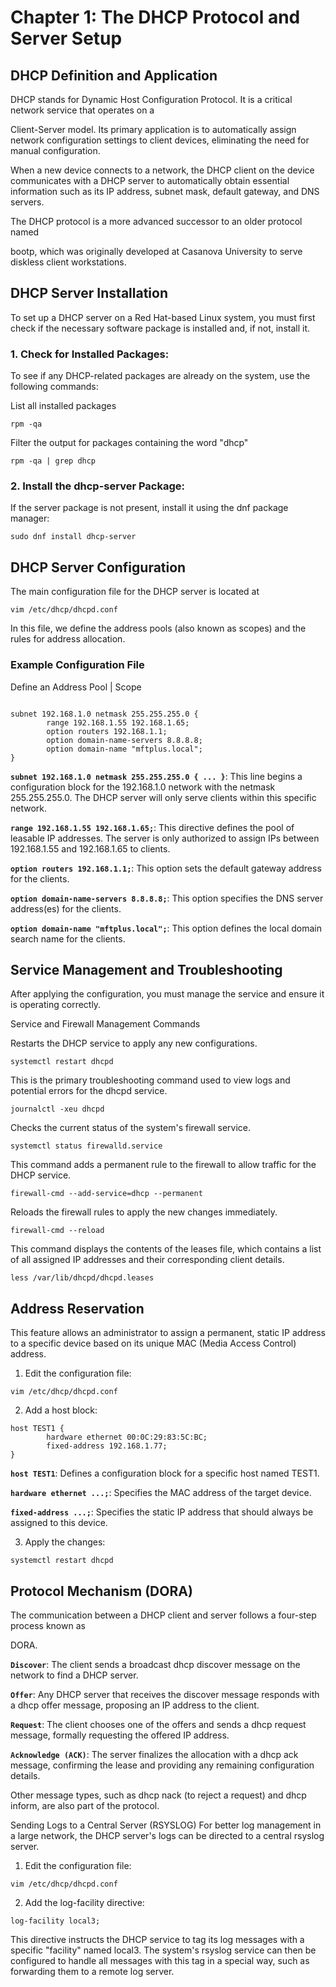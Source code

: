 # Chapter 1: The DHCP Protocol and Server Setup
## DHCP Definition and Application

DHCP stands for Dynamic Host Configuration Protocol. It is a critical network service that operates on a 

Client-Server model. Its primary application is to automatically assign network configuration settings to client devices, eliminating the need for manual configuration.

When a new device connects to a network, the DHCP client on the device communicates with a DHCP server to automatically obtain essential information such as its IP address, subnet mask, default gateway, and DNS servers.

The DHCP protocol is a more advanced successor to an older protocol named 

bootp, which was originally developed at Casanova University to serve diskless client workstations.

## DHCP Server Installation
To set up a DHCP server on a Red Hat-based Linux system, you must first check if the necessary software package is installed and, if not, install it.

### 1. Check for Installed Packages:
To see if any DHCP-related packages are already on the system, use the following commands:

 List all installed packages
```
rpm -qa
```

Filter the output for packages containing the word "dhcp"
```
rpm -qa | grep dhcp
```


### 2. Install the dhcp-server Package:
If the server package is not present, install it using the dnf package manager:
```
sudo dnf install dhcp-server
```

## DHCP Server Configuration
The main configuration file for the DHCP server is located at 
```
vim /etc/dhcp/dhcpd.conf
```
In this file, we define the address pools (also known as scopes) and the rules for address allocation.

### Example Configuration File
Define an Address Pool | Scope
```

subnet 192.168.1.0 netmask 255.255.255.0 {
        range 192.168.1.55 192.168.1.65;
        option routers 192.168.1.1;
        option domain-name-servers 8.8.8.8;
        option domain-name "mftplus.local";
}
```

**`subnet 192.168.1.0 netmask 255.255.255.0 { ... }`**: This line begins a configuration block for the 192.168.1.0 network with the netmask 255.255.255.0. The DHCP server will only serve clients within this specific network.

**`range 192.168.1.55 192.168.1.65;`**: This directive defines the pool of leasable IP addresses. The server is only authorized to assign IPs between 192.168.1.55 and 192.168.1.65 to clients.


**`option routers 192.168.1.1;`**: This option sets the default gateway address for the clients.


**`option domain-name-servers 8.8.8.8;`**: This option specifies the DNS server address(es) for the clients.


**`option domain-name "mftplus.local";`**: This option defines the local domain search name for the clients.

## Service Management and Troubleshooting
After applying the configuration, you must manage the service and ensure it is operating correctly.

Service and Firewall Management Commands

Restarts the DHCP service to apply any new configurations.
```
systemctl restart dhcpd
```

This is the primary troubleshooting command used to view logs and potential errors for the dhcpd service.
```
journalctl -xeu dhcpd
```

Checks the current status of the system's firewall service.
```
systemctl status firewalld.service
```
This command adds a permanent rule to the firewall to allow traffic for the DHCP service.
```
firewall-cmd --add-service=dhcp --permanent
```

Reloads the firewall rules to apply the new changes immediately.
```
firewall-cmd --reload
```

 This command displays the contents of the leases file, which contains a list of all assigned IP addresses and their corresponding client details.
```
less /var/lib/dhcpd/dhcpd.leases
```

## Address Reservation
This feature allows an administrator to assign a permanent, static IP address to a specific device based on its unique MAC (Media Access Control) address.

1. Edit the configuration file:
```
vim /etc/dhcp/dhcpd.conf
```


2. Add a host block:
```
host TEST1 {
        hardware ethernet 00:0C:29:83:5C:BC;
        fixed-address 192.168.1.77;
}
```


**`host TEST1`**: Defines a configuration block for a specific host named TEST1.


**`hardware ethernet ...;`**: Specifies the MAC address of the target device.


**`fixed-address ...;`**: Specifies the static IP address that should always be assigned to this device.

3. Apply the changes:
```
systemctl restart dhcpd
```

## Protocol Mechanism (DORA)
The communication between a DHCP client and server follows a four-step process known as 

DORA.


**`Discover`**: The client sends a broadcast dhcp discover message on the network to find a DHCP server.


**`Offer`**: Any DHCP server that receives the discover message responds with a dhcp offer message, proposing an IP address to the client.


**`Request`**: The client chooses one of the offers and sends a dhcp request message, formally requesting the offered IP address.


**`Acknowledge (ACK)`**: The server finalizes the allocation with a dhcp ack message, confirming the lease and providing any remaining configuration details.

Other message types, such as dhcp nack (to reject a request) and dhcp inform, are also part of the protocol.

Sending Logs to a Central Server (RSYSLOG)
For better log management in a large network, the DHCP server's logs can be directed to a central rsyslog server.

1. Edit the configuration file:
```
vim /etc/dhcp/dhcpd.conf
```


2. Add the log-facility directive:
```
log-facility local3;
```

This directive instructs the DHCP service to tag its log messages with a specific "facility" named local3. The system's rsyslog service can then be configured to handle all messages with this tag in a special way, such as forwarding them to a remote log server.